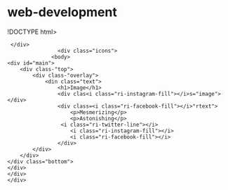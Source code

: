 # web-development
!DOCTYPE html>
<html lang="en">

<head>
    <meta charset="UTF-8" />
    <meta name="viewport" content="width=device-width, initial-scale=1.0" />
    <meta http-equiv="X-UA-Compatible" content="ie=edge">
    <title>Landing Page</title>
    <link rel="stylsheet" href="style.css">
    <link href="https://cdn.jsdelivr.net/npm/remixicon@4.5.0/fonts/remixicon.css" rel="stylesheet" </head>

     </div>
                    <div class="icons">
                  <body>
    <div id="main">
        <div class-"top">
            <div class-"overlay">
                <din class="text">
                    <h1>Image</h1>
                    <div clas<i class="ri-instagram-fill"></i>s="image"></div>
                    <div class=<i class="ri-facebook-fill"></i>"rtext">
                        <p>Mesmerizing</p>
                        <p>Astonishing</p>
                     <i class="ri-twitter-line"></i>
                        <i class="ri-instagram-fill"></i>
                        <i class="ri-facebook-fill"></i>
                    </div>
            </div>
        </div>
    </div class="bottom">
    </div>
    </div>
    </div>
</body>

</html
  {
  margin:0;
  margin: 0;
  font-family: 'Trebuchet MS' 'Lucida Scans Unicode','Lucida Grande','Lucia Scans',Arial,sans-serif;
}
 html,body{
   width: 100;
   height:100%;
}
#main{
  width:100%;
  min-heigh:100vh;
}
.top{
 width:100%;
  min-heigh:60vh; 
  bagroung-image: url
    bangroung-size: cover;
  baground-possition:center;
}
